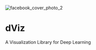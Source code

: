 ![facebook_cover_photo_2](https://user-images.githubusercontent.com/48712410/94607356-6e707080-02b9-11eb-9853-c400df324abb.png)
# dViz
A Visualization Library for Deep Learning
